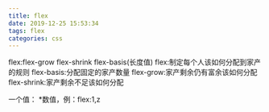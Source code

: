 ```yaml
---
title: flex
date: 2019-12-25 15:53:34
tags: flex
categories: css
---
```

flex:flex-grow flex-shrink flex-basis(长度值)
flex:制定每个人该如何分配到家产的规则
flex-basis:分配固定的家产数量
flex-grow:家产剩余仍有富余该如何分配
flex-shrink:家产剩余不足该如何分配

一个值：
*数值，例：flex:1,z